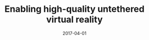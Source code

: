 ---
title: "Enabling high-quality untethered virtual reality"
collection: publications
permalink: /publication/2017-04-01-Enabling-high-quality-untethered-virtual-reality
excerpt: '126 cites: https://scholar.google.com/scholar?oi=bibs\&amp;hl=en\&amp;cites=5103195521437052288'
date: 2017-04-01
venue: 'NSDI 2017 -- Acceptance rate 18% (46 papers accepted out of 255 submitted)'
link: 'https://doi.org/10.1145/2486001'
citation: ' O Abari,  D Bharadia,  A Duffield,  D Katabi, '
---
